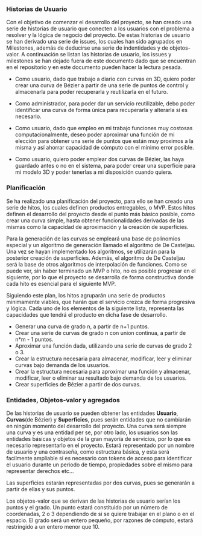 ### Historias de Usuario

Con el objetivo de comenzar el desarrollo del proyecto, se han creado una serie de historias de usuario que conecten a los usuarios con el problema a resolver y la lógica de negocio del proyecto. De estas historias de usuario se han derivado una serie de issues, los cuales han sido agrupados en Milestones, además de deducirse una serie de indentidades y de objetos-valor. A continuación se listan las historias de usuario, los issues y milestones se han dejado fuera de este documento dado que se encuentran en el repositorio y en este documento pueden hacer la lectura pesada.

- Como usuario, dado que trabajo a diario con curvas en 3D, quiero poder crear una curva de Bézier a partir de una serie de puntos de control y almacenarla para poder recuperarla y reutilizarla en el futuro.

- Como administrador, para poder dar un servicio reutilizable, debo poder identificar una curva de forma única para recuperarla y alterarla si es necesario.

- Como usuario, dado que empleo en mi trabajo funciones muy costosas computacionalmente, deseo poder aproximar una función de mi elección para obtener una serie de puntos que están muy proximos a la misma y así ahorrar capacidad de cómputo con el mínimo error posible.

- Como usuario, quiero poder emplear dos curvas de Bézier, las haya guardado antes o no en el sistema, para poder crear una superficie para mi modelo 3D y poder tenerlas a mi disposición cuando quiera.

### Planificación

Se ha realizado una planificación del proyecto, para ello se han creado una serie de hitos, los cuales definen productos entregables, o MVP. Estos hitos definen el desarrollo del proyecto desde el punto más básico posible, como crear una curva simple, hasta obtener funcionalidades derivadas de las mismas como la capacidad de aproximación y la creación de superficies.

Para la generación de las curvas se empleará una base de polinomios especial y un algoritmo de generación llamado el algoritmo de De Casteljau. Una vez se hayan implementado los algoritmos, se utilizarán para la posterior creación de superficies. Además, el algoritmo de De Casteljau será la base de otros algoritmos de interpolación de funciones. Como se puede ver, sin haber terminado un MVP o hito, no es posible progresar en el siguiente, por lo que el proyecto se desarrolla de forma constructiva donde cada hito es esencial para el siguiente MVP.

Siguiendo este plan, los hitos agruparán una serie de productos minimamente viables, que harán que el servicio crezca de forma progresiva y lógica. Cada uno de los elementos de la siguiente lista, representa las capacidades que tendrá el producto en dicha fase de desarrollo.

- Generar una curva de grado n, a partir de n+1 puntos.
- Crear una serie de curvas de grado n con union continua, a partir de n*m - 1 puntos.
- Aproximar una función dada, utilizando una serie de curvas de grado 2 o 3.
- Crear la estructura necesaria para almacenar, modificar, leer y eliminar curvas bajo demanda de los usuarios.
- Crear la estructura necesaria para aproximar una función y almacenar, modificar, leer o eliminar su resultado bajo demanda de los usuarios.
- Crear superficies de Bézier a partir de dos curvas.

### Entidades, Objetos-valor y agregados

De las historias de usuario se pueden obtener las entidades **Usuario**, **Curvas**(de Bézier) y **Superficies**, pues serán entidades que no cambiarán en ningún momento del desarrollo del proyecto. Una curva será siempre una curva y es una entidad per se, por otro lado, los usuarios son las entidades básicas y objetos de la gran mayoría de servicios, por lo que es necesario representarlo en el proyecto. Estará representado por un nombre de usuario y una contraseña, como estructura básica, y esta será facilmente ampliable si es necesario con tokens de acceso para identificar el usuario durante un periodo de tiempo, propiedades sobre el mismo para representar derechos etc...

Las superficies estarán representadas por dos curvas, pues se generarán a partir de ellas y sus puntos.

Los objetos-valor que se derivan de las historias de usuario serían los puntos y el grado. Un punto estará constituido por un número de coordenadas, 2 o 3 dependiendo de si se quiere trabajar en el plano o en el espacio. El grado será un entero pequeño, por razones de cómputo, estará restringido a un entero menor que 10.
